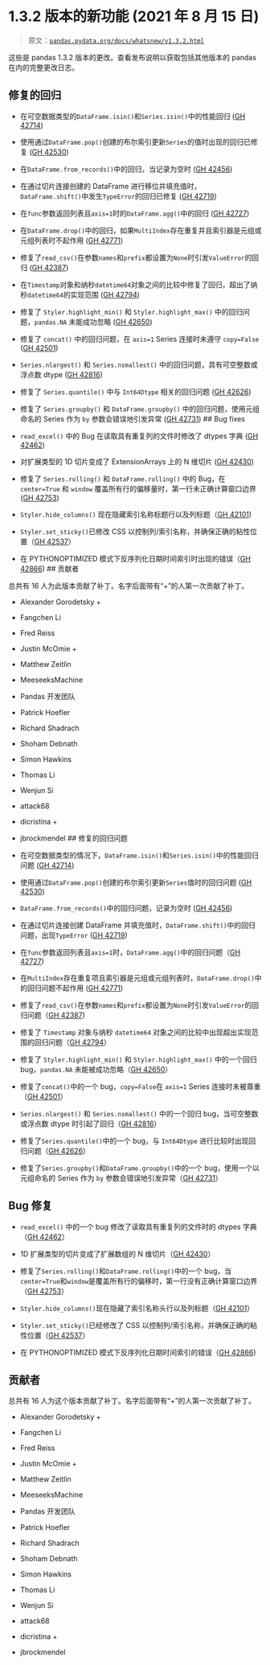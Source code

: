 # 1.3.2 版本的新功能 (2021 年 8 月 15 日)

> 原文：[`pandas.pydata.org/docs/whatsnew/v1.3.2.html`](https://pandas.pydata.org/docs/whatsnew/v1.3.2.html)

这些是 pandas 1.3.2 版本的更改。查看发布说明以获取包括其他版本的 pandas 在内的完整更改日志。

## 修复的回归

+   在可空数据类型的`DataFrame.isin()`和`Series.isin()`中的性能回归 ([GH 42714](https://github.com/pandas-dev/pandas/issues/42714))

+   使用通过`DataFrame.pop()`创建的布尔索引更新`Series`的值时出现的回归已修复 ([GH 42530](https://github.com/pandas-dev/pandas/issues/42530))

+   在`DataFrame.from_records()`中的回归，当记录为空时 ([GH 42456](https://github.com/pandas-dev/pandas/issues/42456))

+   在通过切片连接创建的 DataFrame 进行移位并填充值时，`DataFrame.shift()`中发生`TypeError`的回归已修复 ([GH 42719](https://github.com/pandas-dev/pandas/issues/42719))

+   在`func`参数返回列表且`axis=1`时的`DataFrame.agg()`中的回归 ([GH 42727](https://github.com/pandas-dev/pandas/issues/42727))

+   在`DataFrame.drop()`中的回归，如果`MultiIndex`存在重复并且索引器是元组或元组列表时不起作用 ([GH 42771](https://github.com/pandas-dev/pandas/issues/42771))

+   修复了`read_csv()`在参数`names`和`prefix`都设置为`None`时引发`ValueError`的回归 ([GH 42387](https://github.com/pandas-dev/pandas/issues/42387))

+   在`Timestamp`对象和纳秒`datetime64`对象之间的比较中修复了回归，超出了纳秒`datetime64`的实现范围 ([GH 42794](https://github.com/pandas-dev/pandas/issues/42794))

+   修复了 `Styler.highlight_min()` 和 `Styler.highlight_max()` 中的回归问题，`pandas.NA` 未能成功忽略 ([GH 42650](https://github.com/pandas-dev/pandas/issues/42650))

+   修复了 `concat()` 中的回归问题，在 `axis=1` Series 连接时未遵守 `copy=False` ([GH 42501](https://github.com/pandas-dev/pandas/issues/42501))

+   `Series.nlargest()` 和 `Series.nsmallest()` 中的回归问题，具有可空整数或浮点数 dtype ([GH 42816](https://github.com/pandas-dev/pandas/issues/42816))

+   修复了 `Series.quantile()` 中与 `Int64Dtype` 相关的回归问题 ([GH 42626](https://github.com/pandas-dev/pandas/issues/42626))

+   修复了 `Series.groupby()` 和 `DataFrame.groupby()` 中的回归问题，使用元组命名的 Series 作为 `by` 参数会错误地引发异常 ([GH 42731](https://github.com/pandas-dev/pandas/issues/42731))  ## Bug fixes

+   `read_excel()` 中的 Bug 在读取具有重复列的文件时修改了 dtypes 字典 ([GH 42462](https://github.com/pandas-dev/pandas/issues/42462))

+   对扩展类型的 1D 切片变成了 ExtensionArrays 上的 N 维切片 ([GH 42430](https://github.com/pandas-dev/pandas/issues/42430))

+   修复了 `Series.rolling()` 和 `DataFrame.rolling()` 中的 Bug，在 `center=True` 和 `window` 覆盖所有行的偏移量时，第一行未正确计算窗口边界 ([GH 42753](https://github.com/pandas-dev/pandas/issues/42753))

+   `Styler.hide_columns()` 现在隐藏索引名称标题行以及列标题（[GH 42101](https://github.com/pandas-dev/pandas/issues/42101))

+   `Styler.set_sticky()`已修改 CSS 以控制列/索引名称，并确保正确的粘性位置（[GH 42537](https://github.com/pandas-dev/pandas/issues/42537)）

+   在 PYTHONOPTIMIZED 模式下反序列化日期时间索引时出现的错误（[GH 42866](https://github.com/pandas-dev/pandas/issues/42866))  ## 贡献者

总共有 16 人为此版本贡献了补丁。名字后面带有“+”的人第一次贡献了补丁。

+   Alexander Gorodetsky +

+   Fangchen Li

+   Fred Reiss

+   Justin McOmie +

+   Matthew Zeitlin

+   MeeseeksMachine

+   Pandas 开发团队

+   Patrick Hoefler

+   Richard Shadrach

+   Shoham Debnath

+   Simon Hawkins

+   Thomas Li

+   Wenjun Si

+   attack68

+   dicristina +

+   jbrockmendel  ## 修复的回归问题

+   在可空数据类型的情况下，`DataFrame.isin()`和`Series.isin()`中的性能回归问题 ([GH 42714](https://github.com/pandas-dev/pandas/issues/42714))

+   使用通过`DataFrame.pop()`创建的布尔索引更新`Series`值时的回归问题 ([GH 42530](https://github.com/pandas-dev/pandas/issues/42530))

+   `DataFrame.from_records()`中的回归问题，记录为空时 ([GH 42456](https://github.com/pandas-dev/pandas/issues/42456))

+   在通过切片连接创建 DataFrame 并填充值时，`DataFrame.shift()`中的回归问题，出现`TypeError` ([GH 42719](https://github.com/pandas-dev/pandas/issues/42719))

+   在`func`参数返回列表且`axis=1`时，`DataFrame.agg()`中的回归问题（[GH 42727](https://github.com/pandas-dev/pandas/issues/42727))

+   在`MultiIndex`存在重复项且索引器是元组或元组列表时，`DataFrame.drop()`中的回归问题不起作用 ([GH 42771](https://github.com/pandas-dev/pandas/issues/42771))

+   修复了`read_csv()`在参数`names`和`prefix`都设置为`None`时引发`ValueError`的回归问题（[GH 42387](https://github.com/pandas-dev/pandas/issues/42387))

+   修复了 `Timestamp` 对象与纳秒 `datetime64` 对象之间的比较中出现超出实现范围的回归问题（[GH 42794](https://github.com/pandas-dev/pandas/issues/42794)）

+   修复了 `Styler.highlight_min()` 和 `Styler.highlight_max()` 中的一个回归 bug，`pandas.NA` 未能被成功忽略（[GH 42650](https://github.com/pandas-dev/pandas/issues/42650)）

+   修复了`concat()`中的一个 bug，`copy=False`在 `axis=1` Series 连接时未被尊重（[GH 42501](https://github.com/pandas-dev/pandas/issues/42501)）

+   `Series.nlargest()` 和 `Series.nsmallest()` 中的一个回归 bug，当可空整数或浮点数 dtype 时引起了回归（[GH 42816](https://github.com/pandas-dev/pandas/issues/42816)）

+   修复了`Series.quantile()`中的一个 bug，与 `Int64Dtype` 进行比较时出现回归问题（[GH 42626](https://github.com/pandas-dev/pandas/issues/42626)）

+   修复了`Series.groupby()`和`DataFrame.groupby()`中的一个 bug，使用一个以元组命名的 Series 作为 `by` 参数会错误地引发异常（[GH 42731](https://github.com/pandas-dev/pandas/issues/42731)）

## Bug 修复

+   `read_excel()` 中的一个 bug 修改了读取具有重复列的文件时的 dtypes 字典（[GH 42462](https://github.com/pandas-dev/pandas/issues/42462)）

+   1D 扩展类型的切片变成了扩展数组的 N 维切片（[GH 42430](https://github.com/pandas-dev/pandas/issues/42430)）

+   修复了`Series.rolling()`和`DataFrame.rolling()`中的一个 bug，当`center=True`和`window`是覆盖所有行的偏移时，第一行没有正确计算窗口边界（[GH 42753](https://github.com/pandas-dev/pandas/issues/42753)）

+   `Styler.hide_columns()`现在隐藏了索引名称头行以及列标题（[GH 42101](https://github.com/pandas-dev/pandas/issues/42101)）

+   `Styler.set_sticky()`已经修改了 CSS 以控制列/索引名称，并确保正确的粘性位置（[GH 42537](https://github.com/pandas-dev/pandas/issues/42537)）

+   在 PYTHONOPTIMIZED 模式下反序列化日期时间索引的错误（[GH 42866](https://github.com/pandas-dev/pandas/issues/42866))

## 贡献者

总共有 16 人为这个版本贡献了补丁。名字后面带有“+”的人第一次贡献了补丁。

+   Alexander Gorodetsky +

+   Fangchen Li

+   Fred Reiss

+   Justin McOmie +

+   Matthew Zeitlin

+   MeeseeksMachine

+   Pandas 开发团队

+   Patrick Hoefler

+   Richard Shadrach

+   Shoham Debnath

+   Simon Hawkins

+   Thomas Li

+   Wenjun Si

+   attack68

+   dicristina +

+   jbrockmendel
